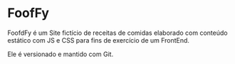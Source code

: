 # FoofFy

FoofdFy é um Site fictício de receitas de comidas elaborado com conteúdo estático com JS e CSS para fins de exercício de um FrontEnd.

Ele é versionado e mantido com Git.